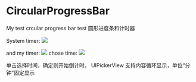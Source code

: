# CircularProgressBar
My test crcular progress bar
test
圆形进度条和计时器

System timer:
![](https://github.com/wossoneri/CircularProgressBar/blob/master/ExampleImage/Screen%20Shot%202015-10-10%20at%2011.11.02%20AM.png?raw=true)

and my timer:
![](https://github.com/wossoneri/CircularProgressBar/blob/master/ExampleImage/Screen%20Shot%202015-10-10%20at%2011.10.22%20AM.png?raw=true)
chose time:
![](https://github.com/wossoneri/CircularProgressBar/blob/master/ExampleImage/Screen%20Shot%202015-10-10%20at%2011.10.35%20AM.png?raw=true)

单击选择时间，确定则开始倒计时。
UIPickerView 支持内容循环显示，单位“分钟”固定显示
